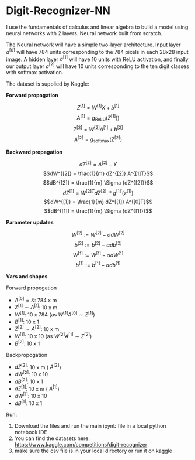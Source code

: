# Digit-Recognizer-NN
I use the fundamentals of calculus and linear algebra to build a model using neural networks with 2 layers. Neural network built from scratch.

The Neural network will have a simple two-layer architecture. Input layer $a^{[0]}$ will have 784 units corresponding to the 784 pixels in each 28x28 input image. A hidden layer $a^{[1]}$ will have 10 units with ReLU activation, and finally our output layer $a^{[2]}$ will have 10 units corresponding to the ten digit classes with softmax activation.

The dataset is supplied by Kaggle: 

**Forward propagation**

$$Z^{[1]} = W^{[1]} X + b^{[1]}$$
$$A^{[1]} = g_{\text{ReLU}}(Z^{[1]}))$$
$$Z^{[2]} = W^{[2]} A^{[1]} + b^{[2]}$$
$$A^{[2]} = g_{\text{softmax}}(Z^{[2]})$$

**Backward propagation**

$$dZ^{[2]} = A^{[2]} - Y$$
$$dW^{[2]} = \frac{1}{m} dZ^{[2]} A^{[1]T}$$
$$dB^{[2]} = \frac{1}{m} \Sigma {dZ^{[2]}}$$
$$dZ^{[1]} = W^{[2]T} dZ^{[2]} .* g^{[1]\prime} (z^{[1]})$$
$$dW^{[1]} = \frac{1}{m} dZ^{[1]} A^{[0]T}$$
$$dB^{[1]} = \frac{1}{m} \Sigma {dZ^{[1]}}$$

**Parameter updates**

$$W^{[2]} := W^{[2]} - \alpha dW^{[2]}$$
$$b^{[2]} := b^{[2]} - \alpha db^{[2]}$$
$$W^{[1]} := W^{[1]} - \alpha dW^{[1]}$$
$$b^{[1]} := b^{[1]} - \alpha db^{[1]}$$

**Vars and shapes**

Forward propogation

- $A^{[0]} = X$: 784 x m
- $Z^{[1]} \sim A^{[1]}$: 10 x m
- $W^{[1]}$: 10 x 784 (as $W^{[1]} A^{[0]} \sim Z^{[1]}$)
- $B^{[1]}$: 10 x 1
- $Z^{[2]} \sim A^{[2]}$: 10 x m
- $W^{[1]}$: 10 x 10 (as $W^{[2]} A^{[1]} \sim Z^{[2]}$)
- $B^{[2]}$: 10 x 1

Backpropogation

- $dZ^{[2]}$: 10 x m ($~A^{[2]}$)
- $dW^{[2]}$: 10 x 10
- $dB^{[2]}$: 10 x 1
- $dZ^{[1]}$: 10 x m ($~A^{[1]}$)
- $dW^{[1]}$: 10 x 10
- $dB^{[1]}$: 10 x 1

Run: 

1. Download the files and run the main ipynb file in a local python notebook IDE
2. You can find the datasets here: https://www.kaggle.com/competitions/digit-recognizer
3. make sure the csv file is in your local directory or run it on kaggle

